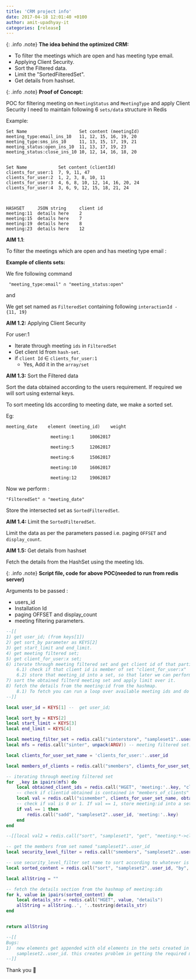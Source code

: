 ```yaml
---
title: 'CRM project info'
date: 2017-04-18 12:01:40 +0100
author: amit-upadhyay-it
categories: [release]
---
```


{: .info .note}
**The idea behind the optimized CRM:**

- To filter the meetings which are open and has meeting type email.
- Applying Client Security.
- Sort the Filtered data.
- Limit the "SortedFilteredSet".
- Get details from hashset.

{: .info .note}
**Proof of Concept:**

POC for filtering meeting on `MeetingStatus` and `MeetingType` and apply Client Security I need to maintain following 6 `sets/data` structure in Redis

Example:


    Set Name	                Set content (meetingId)
    meeting_type:email_ins_10	11, 12, 15, 16, 19, 20
    meeting_type:sms_ins_10 	11, 13, 15, 17, 19, 21
    meeting_status:open_ins_10	11, 13, 17, 19, 23
    meeting_status:close_ins_10	10, 12, 14, 16, 18, 20


    Set Name	        Set content (clientId)
    clients_for_user:1	7, 9, 11, 47
    clients_for_user:2	1, 2, 3, 8, 10, 11
    clients_for_user:3	4, 6, 8, 10, 12, 14, 16, 20, 24
    clients_for_user:4	3, 6, 9, 12, 15, 18, 21, 24



    HASHSET 	JSON string 	client id
    meeting:11	details here	2
    meeting:15	details here	7
    meeting:19	details here	8
    meeting:23	details here	12


**AIM 1.1**:

To filter the meetings which are open and has meeting type email :

**Example of clients sets:**

We fire following command

```
 "meeting_type:email" ∩ "meeting_status:open"
```

and 

We get set named as `FilteredSet` containing following `interactionId - {11, 19}`


**AIM 1.2:** Applying Client Security

For user:1

- Iterate through meeting `ids`  in `FilteredSet`
- Get client Id from `hash-set`.
- if `client Id` ∈ `clients_for_user:1`
   - Yes, Add it in the `array/set`


**AIM 1.3:** Sort the Filtered data

Sort the data obtained according to the users requirement. If required we will sort using external keys.

To sort meeting Ids according to meeting date, we make a sorted set.

Eg:


    meeting_date	element (meeting_id)	weight

                     meeting:1	    10062017

                     meeting:5	    12062017

                     meeting:6	    15062017
    
                     meeting:10	    16062017

                     meeting:12	    19062017
                
                
Now we perform :
```
"FilteredSet" ∩ "meeting_date"
```

Store the intersected set as `SortedFilteredSet`.



**AIM 1.4:** Limit the `SortedFilteredSet`.

Limit the data as per the parameters passed i.e. paging `OFFSET` and `display_count`.


**AIM 1.5:** Get details from hashset

Fetch the details from the HashSet using the meeting Ids.

{: .info .note}
**Script file, code for above POC(needed to run from redis server)**

Arguments to be passed :

- users_id
- Installation Id
- paging OFFSET and display_count
- meeting filtering parameters.

```lua
--[[
1) get user_id; (from keys[1])
2) get sort_by parameter as KEYS[2]
3) get start_limit and end_limit.
4) get meeting filtered set;
5) get client_for_user:x set;
6) iterate through meeting filtered set and get client id of that particular meeting from hashmap.
	6.1) check if that client id is member of set "client_for_user:x"
	6.2) store that meeting_id into a set, so that later we can perform sorting on that set.
7) sort the obtained filterd meeting set and apply limit over it.
8) fetch the details from the meeting:id from the hashmap.
	8.1) To fetch you can run a loop over available meeting ids and do 'hget key details'// key is the meeting_id
--]]

local user_id = KEYS[1] --  get user_id;

local sort_by = KEYS[2]
local start_limit = KEYS[3]
local end_limit = KEYS[4]

local meeting_filter_set = redis.call("sinterstore", "sampleset1"..user_id,  unpack(ARGV)) -- meeting filtered set.
local mfs = redis.call("sinter", unpack(ARGV)) -- meeting filtered set.

local clients_for_user_set_name = 'clients_for_user:'..user_id

local members_of_clients = redis.call("smembers", clients_for_user_set_name) -- client_for_user:x

-- iterating through meeting filtered set
for _,key in ipairs(mfs) do
	local obtained_client_ids = redis.call("HGET", 'meeting:'..key, "clientid")
	-- check if clientid obtained is contained in "members_of_clients"
	local val = redis.call("sismember", clients_for_user_set_name, obtained_client_ids)
	-- check if val is 0 or 1. If val == 1, store meeting:id into a set (or if val == 0, delete meetingid from the meeting_filtered_set)
	if val == 1 then
		redis.call("sadd", "sampleset2"..user_id, 'meeting:'..key)
	end
end

--[[local val2 = redis.call("sort", "sampleset1", "get", "meeting:*->clientid")--]]

-- get the members from set named "sampleset1"..user_id
local security_level_filter = redis.call("smembers", "sampleset2"..user_id)

-- use security_level_filter set name to sort according to whatever is passed as keys[2]
local sorted_content = redis.call("sort", "sampleset2"..user_id, "by", '*->'..sort_by, "limit" , start_limit, end_limit);

local allString = ""

-- fetch the details section from the hashmap of meeting:ids
for k, value in ipairs(sorted_content) do
	local details_str = redis.call("HGET", value, "details")
	allString = allString..', '..tostring(details_str)
end


return allString

--[[
Bugs:
1) 	new elements get appended with old elements in the sets created in memory, eg : sampleset1..user_id,
	sampleset2..user_id. this creates problem in getting the required meeting_ids after filtering.
--]]
```

Thank you 👏
